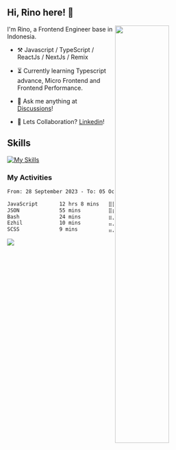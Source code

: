 ## Hi, Rino here! :wave:

<picture>
    <source media="(prefers-color-scheme: dark)" srcset="https://github-readme-stats-ouuan.vercel.app/api?username=riyaraa&theme=dark&show_icons=true">
    <img align="right" width="50%" src="https://github-readme-stats-ouuan.vercel.app/api?username=ouuan&show_icons=true">
</picture>

I'm Rino, a Frontend Engineer base in Indonesia.

-   :hammer_and_pick: Javascript / TypeScript / ReactJs / NextJs / Remix 

-   :hourglass_flowing_sand: Currently learning Typescript advance, Micro Frontend and Frontend Performance.

-   :thought_balloon: Ask me anything at [Discussions](https://github.com/riyaraa/riyaraa/discussions/new)!

-   :raised_hands: Lets Collaboration? [Linkedin](https://www.linkedin.com/in/rinosatyaputra)!

## Skills
[![My Skills](https://skillicons.dev/icons?i=js,typescript,php,nodejs,react,next,tailwindcss,sass,bootstrap,redux,remix,vite,mongodb,mysql,git,github,gitlab,figma)](https://skillicons.dev)

### My Activities

<!--START_SECTION:waka-->

```txt
From: 28 September 2023 - To: 05 October 2023

JavaScript       12 hrs 8 mins   ⣿⣿⣿⣿⣿⣿⣿⣿⣿⣿⣿⣿⣿⣿⣿⣿⣿⣿⣿⣿⣿⣶⣀⣀⣀   86.81 %
JSON             55 mins         ⣿⣶⣀⣀⣀⣀⣀⣀⣀⣀⣀⣀⣀⣀⣀⣀⣀⣀⣀⣀⣀⣀⣀⣀⣀   06.62 %
Bash             24 mins         ⣶⣀⣀⣀⣀⣀⣀⣀⣀⣀⣀⣀⣀⣀⣀⣀⣀⣀⣀⣀⣀⣀⣀⣀⣀   02.88 %
Ezhil            10 mins         ⣤⣀⣀⣀⣀⣀⣀⣀⣀⣀⣀⣀⣀⣀⣀⣀⣀⣀⣀⣀⣀⣀⣀⣀⣀   01.25 %
SCSS             9 mins          ⣤⣀⣀⣀⣀⣀⣀⣀⣀⣀⣀⣀⣀⣀⣀⣀⣀⣀⣀⣀⣀⣀⣀⣀⣀   01.12 %
```

<!--END_SECTION:waka-->

![](https://komarev.com/ghpvc/?username=riyaraa)
